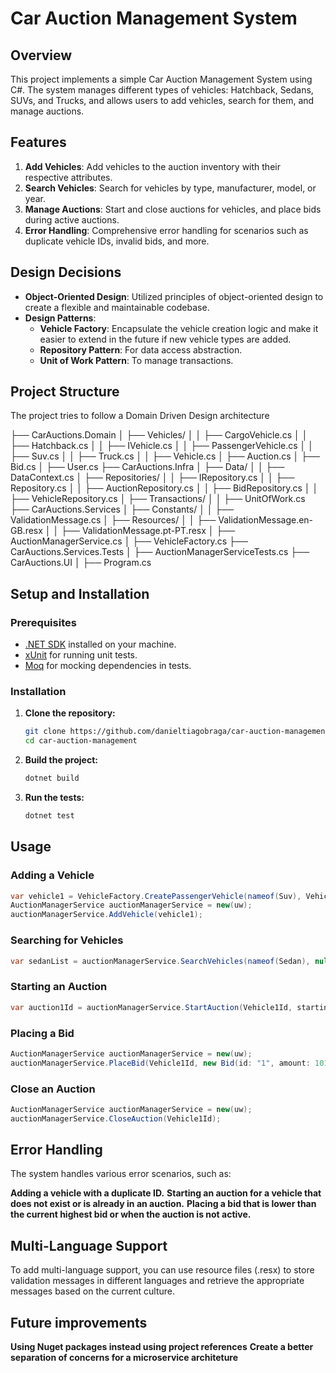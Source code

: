 ﻿# Car Auction Management System

## Overview
This project implements a simple Car Auction Management System using C#. The system manages different types of vehicles: Hatchback, Sedans, SUVs, and Trucks, and allows users to add vehicles, search for them, and manage auctions.

## Features

1. **Add Vehicles**: Add vehicles to the auction inventory with their respective attributes.
2. **Search Vehicles**: Search for vehicles by type, manufacturer, model, or year.
3. **Manage Auctions**: Start and close auctions for vehicles, and place bids during active auctions.
4. **Error Handling**: Comprehensive error handling for scenarios such as duplicate vehicle IDs, invalid bids, and more.

## Design Decisions

- **Object-Oriented Design**: Utilized principles of object-oriented design to create a flexible and maintainable codebase.
- **Design Patterns**:
  - **Vehicle Factory**: Encapsulate the vehicle creation logic and make it easier to extend in the future if new vehicle types are added.
  - **Repository Pattern**: For data access abstraction.
  - **Unit of Work Pattern**: To manage transactions.

## Project Structure
The project tries to follow a Domain Driven Design architecture 

├── CarAuctions.Domain
│ ├── Vehicles/
│ │ ├── CargoVehicle.cs
│ │ ├── Hatchback.cs
│ │ ├── IVehicle.cs
│ │ ├── PassengerVehicle.cs
│ │ ├── Suv.cs
│ │ ├── Truck.cs
│ │ ├── Vehicle.cs
│ ├── Auction.cs
│ ├── Bid.cs
│ ├── User.cs
├── CarAuctions.Infra
│ ├── Data/
│ │ ├── DataContext.cs
│ ├── Repositories/
│ │ ├── IRepository.cs
│ │ ├── Repository.cs
│ │ ├── AuctionRepository.cs
│ │ ├── BidRepository.cs
│ │ ├── VehicleRepository.cs
│ ├── Transactions/
│ │ ├── UnitOfWork.cs
├── CarAuctions.Services
│ ├── Constants/
│ │ ├── ValidationMessage.cs
│ ├── Resources/
│ │ ├── ValidationMessage.en-GB.resx
│ │ ├── ValidationMessage.pt-PT.resx
│ ├── AuctionManagerService.cs
│ ├── VehicleFactory.cs
├── CarAuctions.Services.Tests
│ ├── AuctionManagerServiceTests.cs
├── CarAuctions.UI
│ ├── Program.cs




## Setup and Installation

### Prerequisites

- [.NET SDK](https://dotnet.microsoft.com/download) installed on your machine.
- [xUnit](https://xunit.net/) for running unit tests.
- [Moq](https://github.com/moq/moq4) for mocking dependencies in tests.

### Installation

1. **Clone the repository:**

    ```bash
    git clone https://github.com/danieltiagobraga/car-auction-management.git
    cd car-auction-management
    ```

2. **Build the project:**

    ```bash
    dotnet build
    ```

3. **Run the tests:**

    ```bash
    dotnet test
    ```

## Usage

### Adding a Vehicle

```csharp
var vehicle1 = VehicleFactory.CreatePassengerVehicle(nameof(Suv), Vehicle1Id, manufacturer: "BMW", model: "X1", 2010, 4);
AuctionManagerService auctionManagerService = new(uw);
auctionManagerService.AddVehicle(vehicle1);
```

### Searching for Vehicles
```csharp
var sedanList = auctionManagerService.SearchVehicles(nameof(Sedan), null, null, null);
```

### Starting an Auction
```csharp
var auction1Id = auctionManagerService.StartAuction(Vehicle1Id, startingBid: 10000);
```

### Placing a Bid
```csharp
AuctionManagerService auctionManagerService = new(uw);
auctionManagerService.PlaceBid(Vehicle1Id, new Bid(id: "1", amount: 10100, User1Id, auction1Id, Vehicle1Id));
```

### Close an Auction
```csharp
AuctionManagerService auctionManagerService = new(uw);
auctionManagerService.CloseAuction(Vehicle1Id);
```

## Error Handling
The system handles various error scenarios, such as:

**Adding a vehicle with a duplicate ID.**
**Starting an auction for a vehicle that does not exist or is already in an auction.**
**Placing a bid that is lower than the current highest bid or when the auction is not active.**

## Multi-Language Support
To add multi-language support, you can use resource files (.resx) to store validation messages in different languages and retrieve the appropriate messages based on the current culture.

## Future improvements
**Using Nuget packages instead using project references**
**Create a better separation of concerns for a microservice architeture**